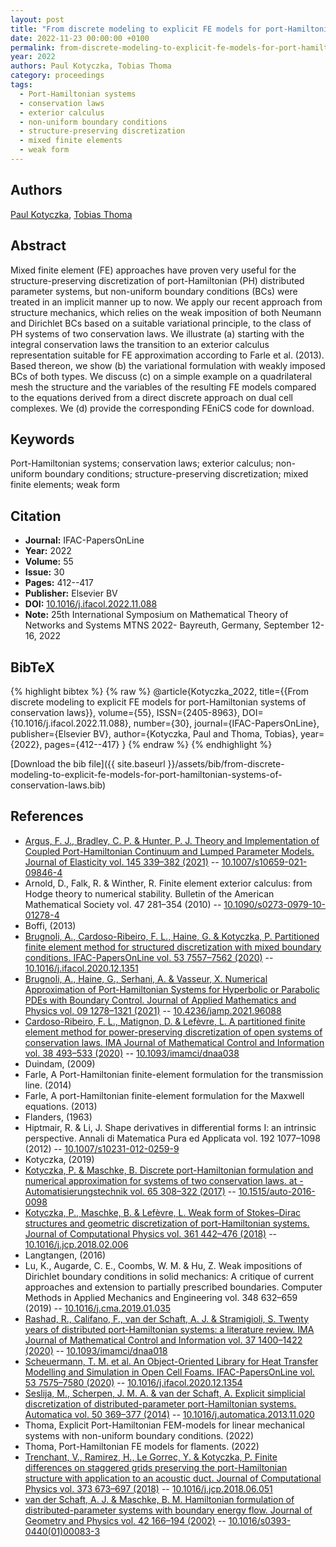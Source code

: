 ```yaml
---
layout: post
title: "From discrete modeling to explicit FE models for port-Hamiltonian systems of conservation laws"
date: 2022-11-23 00:00:00 +0100
permalink: from-discrete-modeling-to-explicit-fe-models-for-port-hamiltonian-systems-of-conservation-laws
year: 2022
authors: Paul Kotyczka, Tobias Thoma
category: proceedings
tags:
  - Port-Hamiltonian systems
  - conservation laws
  - exterior calculus
  - non-uniform boundary conditions
  - structure-preserving discretization
  - mixed finite elements
  - weak form
---
```

 
## Authors
[Paul Kotyczka](authors/paul-kotyczka), [Tobias Thoma](authors/tobias-thoma)
 
## Abstract
Mixed finite element (FE) approaches have proven very useful for the structure-preserving discretization of port-Hamiltonian (PH) distributed parameter systems, but non-uniform boundary conditions (BCs) were treated in an implicit manner up to now. We apply our recent approach from structure mechanics, which relies on the weak imposition of both Neumann and Dirichlet BCs based on a suitable variational principle, to the class of PH systems of two conservation laws. We illustrate (a) starting with the integral conservation laws the transition to an exterior calculus representation suitable for FE approximation according to Farle et al. (2013). Based thereon, we show (b) the variational formulation with weakly imposed BCs of both types. We discuss (c) on a simple example on a quadrilateral mesh the structure and the variables of the resulting FE models compared to the equations derived from a direct discrete approach on dual cell complexes. We (d) provide the corresponding FEniCS code for download.
 
## Keywords
Port-Hamiltonian systems; conservation laws; exterior calculus; non-uniform boundary conditions; structure-preserving discretization; mixed finite elements; weak form
 
## Citation
- **Journal:** IFAC-PapersOnLine
- **Year:** 2022
- **Volume:** 55
- **Issue:** 30
- **Pages:** 412--417
- **Publisher:** Elsevier BV
- **DOI:** [10.1016/j.ifacol.2022.11.088](https://doi.org/10.1016/j.ifacol.2022.11.088)
- **Note:** 25th International Symposium on Mathematical Theory of Networks and Systems MTNS 2022- Bayreuth, Germany, September 12-16, 2022
 
## BibTeX
{% highlight bibtex %}
{% raw %}
@article{Kotyczka_2022,
  title={{From discrete modeling to explicit FE models for port-Hamiltonian systems of conservation laws}},
  volume={55},
  ISSN={2405-8963},
  DOI={10.1016/j.ifacol.2022.11.088},
  number={30},
  journal={IFAC-PapersOnLine},
  publisher={Elsevier BV},
  author={Kotyczka, Paul and Thoma, Tobias},
  year={2022},
  pages={412--417}
}
{% endraw %}
{% endhighlight %}
 
[Download the bib file]({{ site.baseurl }}/assets/bib/from-discrete-modeling-to-explicit-fe-models-for-port-hamiltonian-systems-of-conservation-laws.bib)
 
## References
- [Argus, F. J., Bradley, C. P. & Hunter, P. J. Theory and Implementation of Coupled Port-Hamiltonian Continuum and Lumped Parameter Models. Journal of Elasticity vol. 145 339–382 (2021)](theory-and-implementation-of-coupled-port-hamiltonian-continuum-and-lumped-parameter-models) -- [10.1007/s10659-021-09846-4](https://doi.org/10.1007/s10659-021-09846-4)
- Arnold, D., Falk, R. & Winther, R. Finite element exterior calculus: from Hodge theory to numerical stability. Bulletin of the American Mathematical Society vol. 47 281–354 (2010) -- [10.1090/s0273-0979-10-01278-4](https://doi.org/10.1090/s0273-0979-10-01278-4)
- Boffi, (2013)
- [Brugnoli, A., Cardoso-Ribeiro, F. L., Haine, G. & Kotyczka, P. Partitioned finite element method for structured discretization with mixed boundary conditions. IFAC-PapersOnLine vol. 53 7557–7562 (2020)](partitioned-finite-element-method-for-structured-discretization-with-mixed-boundary-conditions) -- [10.1016/j.ifacol.2020.12.1351](https://doi.org/10.1016/j.ifacol.2020.12.1351)
- [Brugnoli, A., Haine, G., Serhani, A. & Vasseur, X. Numerical Approximation of Port-Hamiltonian Systems for Hyperbolic or Parabolic PDEs with Boundary Control. Journal of Applied Mathematics and Physics vol. 09 1278–1321 (2021)](numerical-approximation-of-port-hamiltonian-systems-for-hyperbolic-or-parabolic-pdes-with-boundary-control) -- [10.4236/jamp.2021.96088](https://doi.org/10.4236/jamp.2021.96088)
- [Cardoso-Ribeiro, F. L., Matignon, D. & Lefèvre, L. A partitioned finite element method for power-preserving discretization of open systems of conservation laws. IMA Journal of Mathematical Control and Information vol. 38 493–533 (2020)](a-partitioned-finite-element-method-for-power-preserving-discretization-of-open-systems-of-conservation-laws) -- [10.1093/imamci/dnaa038](https://doi.org/10.1093/imamci/dnaa038)
- Duindam, (2009)
- Farle, A Port-Hamiltonian finite-element formulation for the transmission line. (2014)
- Farle, A port-Hamiltonian finite-element formulation for the Maxwell equations. (2013)
- Flanders, (1963)
- Hiptmair, R. & Li, J. Shape derivatives in differential forms I: an intrinsic perspective. Annali di Matematica Pura ed Applicata vol. 192 1077–1098 (2012) -- [10.1007/s10231-012-0259-9](https://doi.org/10.1007/s10231-012-0259-9)
- Kotyczka, (2019)
- [Kotyczka, P. & Maschke, B. Discrete port-Hamiltonian formulation and numerical approximation for systems of two conservation laws. at - Automatisierungstechnik vol. 65 308–322 (2017)](discrete-port-hamiltonian-formulation-and-numerical-approximation-for-systems-of-two-conservation-laws) -- [10.1515/auto-2016-0098](https://doi.org/10.1515/auto-2016-0098)
- [Kotyczka, P., Maschke, B. & Lefèvre, L. Weak form of Stokes–Dirac structures and geometric discretization of port-Hamiltonian systems. Journal of Computational Physics vol. 361 442–476 (2018)](weak-form-of-stokes-dirac-structures-and-geometric-discretization-of-port-hamiltonian-systems) -- [10.1016/j.jcp.2018.02.006](https://doi.org/10.1016/j.jcp.2018.02.006)
- Langtangen, (2016)
- Lu, K., Augarde, C. E., Coombs, W. M. & Hu, Z. Weak impositions of Dirichlet boundary conditions in solid mechanics: A critique of current approaches and extension to partially prescribed boundaries. Computer Methods in Applied Mechanics and Engineering vol. 348 632–659 (2019) -- [10.1016/j.cma.2019.01.035](https://doi.org/10.1016/j.cma.2019.01.035)
- [Rashad, R., Califano, F., van der Schaft, A. J. & Stramigioli, S. Twenty years of distributed port-Hamiltonian systems: a literature review. IMA Journal of Mathematical Control and Information vol. 37 1400–1422 (2020)](twenty-years-of-distributed-port-hamiltonian-systems-a-literature-review) -- [10.1093/imamci/dnaa018](https://doi.org/10.1093/imamci/dnaa018)
- [Scheuermann, T. M. et al. An Object-Oriented Library for Heat Transfer Modelling and Simulation in Open Cell Foams. IFAC-PapersOnLine vol. 53 7575–7580 (2020)](an-object-oriented-library-for-heat-transfer-modelling-and-simulation-in-open-cell-foams) -- [10.1016/j.ifacol.2020.12.1354](https://doi.org/10.1016/j.ifacol.2020.12.1354)
- [Seslija, M., Scherpen, J. M. A. & van der Schaft, A. Explicit simplicial discretization of distributed-parameter port-Hamiltonian systems. Automatica vol. 50 369–377 (2014)](explicit-simplicial-discretization-of-distributed-parameter-port-hamiltonian-systems) -- [10.1016/j.automatica.2013.11.020](https://doi.org/10.1016/j.automatica.2013.11.020)
- Thoma, Explicit Port-Hamiltonian FEM-models for linear mechanical systems with non-uniform boundary conditions. (2022)
- Thoma, Port-Hamiltonian FE models for flaments. (2022)
- [Trenchant, V., Ramirez, H., Le Gorrec, Y. & Kotyczka, P. Finite differences on staggered grids preserving the port-Hamiltonian structure with application to an acoustic duct. Journal of Computational Physics vol. 373 673–697 (2018)](finite-differences-on-staggered-grids-preserving-the-port-hamiltonian-structure-with-application-to-an-acoustic-duct) -- [10.1016/j.jcp.2018.06.051](https://doi.org/10.1016/j.jcp.2018.06.051)
- [van der Schaft, A. J. & Maschke, B. M. Hamiltonian formulation of distributed-parameter systems with boundary energy flow. Journal of Geometry and Physics vol. 42 166–194 (2002)](hamiltonian-formulation-of-distributed-parameter-systems-with-boundary-energy-flow) -- [10.1016/s0393-0440(01)00083-3](https://doi.org/10.1016/s0393-0440(01)00083-3)

